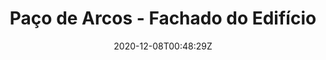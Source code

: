 ---
title: "Paço de Arcos - Fachado do Edifício"
date: 2020-12-08T00:48:29Z
draft: false
address: "R. Costa Pinto, nº98 - 104"
city: "Paço de Arcos"
categories: ["reabilitacao"] 
---